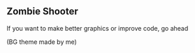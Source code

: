 ## Zombie Shooter

If you want to make better graphics or improve code, go ahead

(BG theme made by me)
